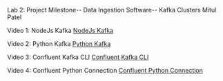 Lab 2: Project Milestone-- Data Ingestion Software-- Kafka
Clusters
Mitul Patel

Video 1: NodeJs Kafka
[NodeJs Kafka](https://drive.google.com/file/d/1CFDJ41La1-a7A2hdB-nT8V6R-l8VpGJZ/view?usp=sharing)

Video 2: Python Kafka
[Python Kafka](https://drive.google.com/file/d/1AacNqGMLiEC6S2tdpeC5RAjASNaS0uM3/view?usp=sharing)

Video 3: Confluent Kafka CLI
[Confluent Kafka CLI](https://drive.google.com/file/d/1ENZKL2dkLrbL_kjgFKu-lypxsBlk27kG/view?usp=sharing)

Video 4: Confluent Python Connection
[Confluent Python Connection](https://drive.google.com/file/d/1TgA_P6BU149moDn3nTyP1Z6N9F6I2Ndf/view?usp=sharing)